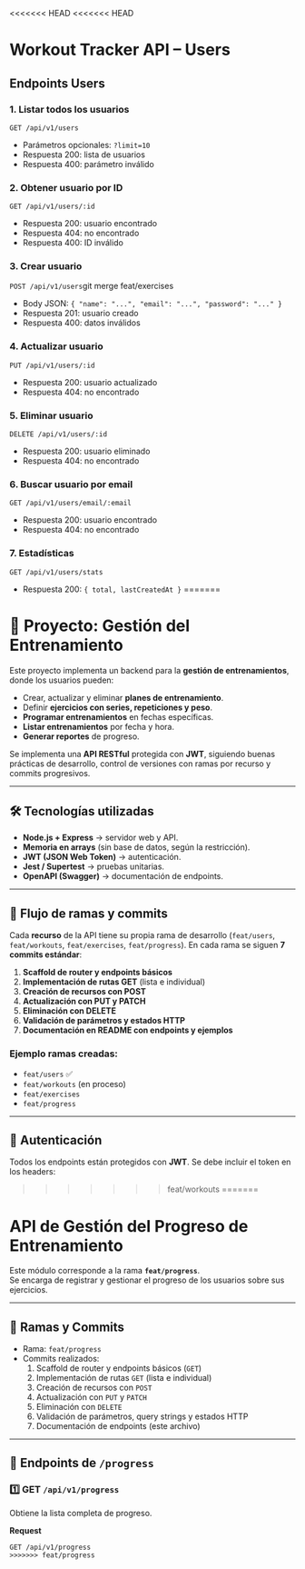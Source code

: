 <<<<<<< HEAD
<<<<<<< HEAD
# Workout Tracker API – Users

## Endpoints Users

### 1. Listar todos los usuarios
`GET /api/v1/users`
- Parámetros opcionales: `?limit=10`
- Respuesta 200: lista de usuarios
- Respuesta 400: parámetro inválido

### 2. Obtener usuario por ID
`GET /api/v1/users/:id`
- Respuesta 200: usuario encontrado
- Respuesta 404: no encontrado
- Respuesta 400: ID inválido

### 3. Crear usuario
`POST /api/v1/users`git merge feat/exercises
- Body JSON: `{ "name": "...", "email": "...", "password": "..." }`
- Respuesta 201: usuario creado
- Respuesta 400: datos inválidos

### 4. Actualizar usuario
`PUT /api/v1/users/:id`
- Respuesta 200: usuario actualizado
- Respuesta 404: no encontrado

### 5. Eliminar usuario
`DELETE /api/v1/users/:id`
- Respuesta 200: usuario eliminado
- Respuesta 404: no encontrado

### 6. Buscar usuario por email
`GET /api/v1/users/email/:email`
- Respuesta 200: usuario encontrado
- Respuesta 404: no encontrado

### 7. Estadísticas
`GET /api/v1/users/stats`
- Respuesta 200: `{ total, lastCreatedAt }`
=======
# 📌 Proyecto: Gestión del Entrenamiento

Este proyecto implementa un backend para la **gestión de entrenamientos**, donde los usuarios pueden:

- Crear, actualizar y eliminar **planes de entrenamiento**.
- Definir **ejercicios con series, repeticiones y peso**.
- **Programar entrenamientos** en fechas específicas.
- **Listar entrenamientos** por fecha y hora.
- **Generar reportes** de progreso.

Se implementa una **API RESTful** protegida con **JWT**, siguiendo buenas prácticas de desarrollo, control de versiones con ramas por recurso y commits progresivos.

---

## 🛠️ Tecnologías utilizadas
- **Node.js + Express** → servidor web y API.
- **Memoria en arrays** (sin base de datos, según la restricción).
- **JWT (JSON Web Token)** → autenticación.
- **Jest / Supertest** → pruebas unitarias.
- **OpenAPI (Swagger)** → documentación de endpoints.

---

## 🌿 Flujo de ramas y commits

Cada **recurso** de la API tiene su propia rama de desarrollo (`feat/users`, `feat/workouts`, `feat/exercises`, `feat/progress`).
En cada rama se siguen **7 commits estándar**:

1. **Scaffold de router y endpoints básicos**
2. **Implementación de rutas GET** (lista e individual)
3. **Creación de recursos con POST**
4. **Actualización con PUT y PATCH**
5. **Eliminación con DELETE**
6. **Validación de parámetros y estados HTTP**
7. **Documentación en README con endpoints y ejemplos**

### Ejemplo ramas creadas:
- `feat/users` ✅
- `feat/workouts` (en proceso)
- `feat/exercises`
- `feat/progress`

---

## 🔐 Autenticación
Todos los endpoints están protegidos con **JWT**.
Se debe incluir el token en los headers:
>>>>>>> feat/workouts
=======
# API de Gestión del Progreso de Entrenamiento

Este módulo corresponde a la rama **`feat/progress`**.  
Se encarga de registrar y gestionar el progreso de los usuarios sobre sus ejercicios.

---

## 📌 Ramas y Commits

- Rama: `feat/progress`
- Commits realizados:
  1. Scaffold de router y endpoints básicos (`GET`)
  2. Implementación de rutas `GET` (lista e individual)
  3. Creación de recursos con `POST`
  4. Actualización con `PUT` y `PATCH`
  5. Eliminación con `DELETE`
  6. Validación de parámetros, query strings y estados HTTP
  7. Documentación de endpoints (este archivo)

---

## 📌 Endpoints de `/progress`

### 1️⃣ GET `/api/v1/progress`
Obtiene la lista completa de progreso.

**Request**
```http
GET /api/v1/progress
>>>>>>> feat/progress
